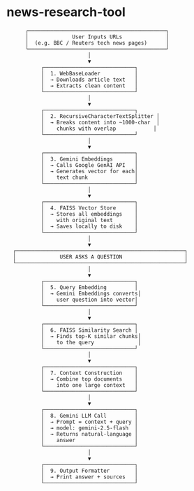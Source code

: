# news-research-tool
          ┌────────────────────────────────────────────┐
          │              User Inputs URLs              │
          │  (e.g. BBC / Reuters tech news pages)      │
          └────────────────────────────────────────────┘
                              │
                              ▼
               ┌─────────────────────────────┐
               │  1. WebBaseLoader           │
               │  → Downloads article text   │
               │  → Extracts clean content   │
               └─────────────────────────────┘
                              │
                              ▼
               ┌─────────────────────────────┐
               │  2. RecursiveCharacterTextSplitter │
               │  → Breaks content into ~1000-char  │
               │    chunks with overlap            │
               └─────────────────────────────┘
                              │
                              ▼
               ┌─────────────────────────────┐
               │  3. Gemini Embeddings       │
               │  → Calls Google GenAI API   │
               │  → Generates vector for each│
               │    text chunk               │
               └─────────────────────────────┘
                              │
                              ▼
               ┌─────────────────────────────┐
               │  4. FAISS Vector Store      │
               │  → Stores all embeddings    │
               │    with original text       │
               │  → Saves locally to disk    │
               └─────────────────────────────┘
                              │
                              ▼
      ┌──────────────────────────────────────────────────────┐
      │              USER ASKS A QUESTION                    │
      └──────────────────────────────────────────────────────┘
                              │
                              ▼
               ┌─────────────────────────────┐
               │  5. Query Embedding         │
               │  → Gemini Embeddings converts│
               │    user question into vector│
               └─────────────────────────────┘
                              │
                              ▼
               ┌─────────────────────────────┐
               │  6. FAISS Similarity Search │
               │  → Finds top-K similar chunks│
               │    to the query              │
               └─────────────────────────────┘
                              │
                              ▼
               ┌─────────────────────────────┐
               │  7. Context Construction    │
               │  → Combine top documents    │
               │    into one large context   │
               └─────────────────────────────┘
                              │
                              ▼
               ┌─────────────────────────────┐
               │  8. Gemini LLM Call         │
               │  → Prompt = context + query │
               │  → model: gemini-2.5-flash  │
               │  → Returns natural-language │
               │    answer                   │
               └─────────────────────────────┘
                              │
                              ▼
               ┌─────────────────────────────┐
               │  9. Output Formatter        │
               │  → Print answer + sources   │
               └─────────────────────────────┘
